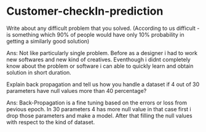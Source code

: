 # Customer-checkIn-prediction


Write about any difficult problem that you solved. (According to us difficult - is something which 90% of people would have only 10% probability in getting a similarly good solution)

Ans: Not like particularly single problem. Before as a designer i had to work new softwares and new kind of creatives. Eventhough i didnt completely know about the problem or software i can able to quickly learn and obtain solution in short duration.

Explain back propagation and tell us how you handle a dataset if 4 out of 30 parameters have null values more than 40 percentage?

Ans: Back-Propagation is a fine tuning based on the errors or loss from pevious epoch.
In 30 parameters 4 has more null value in that case first i drop those parameters and make a model. After that filling the null values with respect to
the kind of dataset.
